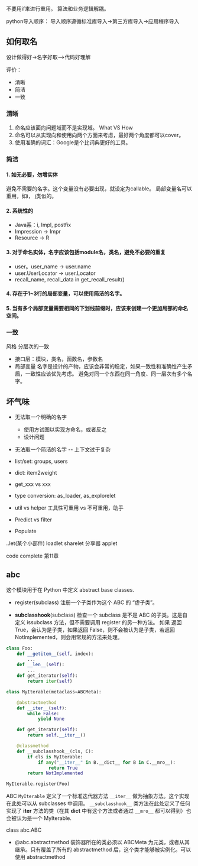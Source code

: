 
不要用if来进行重用。
算法和业务逻辑解耦。

python导入顺序：
导入顺序遵循标准库导入->第三方库导入->应用程序导入

## 如何取名
设计做得好->名字好取—>代码好理解

评价：
+ 清晰
+ 简洁
+ 一致

### 清晰

1. 命名应该面向问题域而不是实现域。 What VS How
2. 命名可以从实现向和使用向两个方面来考虑，最好两个角度都可以cover。
3. 使用准确的词汇：Google是个比词典更好的工具。

### 简洁

#### 1. 如无必要，勿增实体
避免不需要的名字。这个变量没有必要出现，就设定为callable。
局部变量名可以重用，如i， j类似的。

#### 2. 系统性的

+ Java系：i, Impl, postfix
+ Impression -> Impr
+ Resource -> R

#### 3. 对于命名实体，名字应该包括module名，类名，避免不必要的重复

+ user。user_name -> user.name
+ user.UserLocator -> user.Locator
+ recall_name, recall_data in get_recall_result()

#### 4. 存在于1~3行的局部变量，可以使用简洁的名字。
#### 5. 当有多个局部变量需要相同的下划线前缀时，应该来创建一个更加局部的命名空间。

### 一致

风格
分层次的一致
+ 接口层：模块，类名，函数名，参数名
+ 局部变量
名字是设计的产物，应该会非常的稳定，如果一致性和准确性产生矛盾，一致性应该优先考虑。
避免对同一个东西在同一角度、同一层次有多个名字。

## 坏气味
+ 无法取一个明确的名字
  + 使用方试图以实现方命名，或者反之
  + 设计问题
+ 无法取一个简洁的名字 -- 上下文过于复杂

+ list/set: groups, users
+ dict: item2weight
+ get_xxx vs xxx
+ type conversion: as_loader, as_explorelet
+ util vs helper  工具性可重用 vs 不可重用，助手
+ Predict vs filter
+ Populate 

..let(某个小部件)
loadlet
sharelet 分享器
applet


code complete 第11章


## abc

这个模块用于在 Python 中定义 abstract base classes.

+ register(subclass)
注册一个子类作为这个 ABC 的 “虚子类”。

+ __subclasshook__(subclass) 
检查一个 subclass 是不是 ABC 的子类。这是自定义 issubclass 方法，但不需要调用 register 的另一种方法。
如果 返回 True，会认为是子类，如果返回 False，则不会被认为是子类，若返回 NotImplemented，则会用常规的方法来处理。

```python
class Foo:
    def __getitem__(self, index):
        ...
    def __len__(self):
        ...
    def get_iterator(self):
        return iter(self)

class MyIterable(metaclass=ABCMeta):

    @abstractmethod
    def __iter__(self):
        while False:
            yield None

    def get_iterator(self):
        return self.__iter__()

    @classmethod
    def __subclasshook__(cls, C):
        if cls is MyIterable:
            if any("__iter__" in B.__dict__ for B in C.__mro__):
                return True
        return NotImplemented

MyIterable.register(Foo)
```

ABC `MyIterable` 定义了一个标准迭代器方法 `__iter__` 做为抽象方法。这个实现在此处可以从 subclasses 中调用。
`__subclasshook__` 类方法在此处定义了任何实现了 __iter__ 方法的类（在其 __dict__ 中有这个方法或者通过 `__mro__` 都可以得到）也会被认为是一个 MyIterable.


class abc.ABC

+ @abc.abstractmethod
装饰器所在的类必须以 ABCMeta 为元类，或者从其继承。只有覆盖了所有的 abstractmethod 后，这个类才能够被实例化。可以使用 abstractmethod

